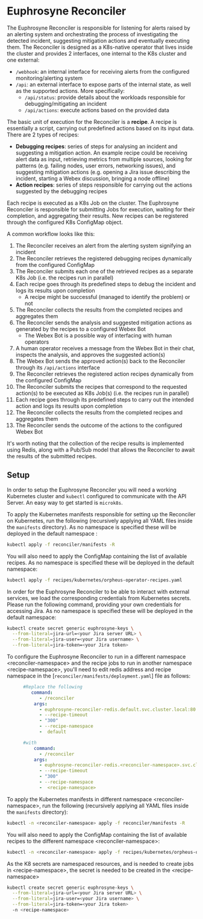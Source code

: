# Euphrosyne Reconciler

The Euphrosyne Reconciler is responsible for listening for alerts raised by an alerting system and
orchestrating the process of investigating the detected incident, suggesting mitigation actions and
eventually executing them. The Reconciler is designed as a K8s-native operator that lives inside
the cluster and provides 2 interfaces, one internal to the K8s cluster and one external:
* `/webhook`: an internal interface for receiving alerts from the configured monitoring/alerting
  system
* `/api`: an external interface to expose parts of the internal state, as well as the supported
  actions. More specifically:
  * `/api/status`: provide details about the workloads responsible for debugging/mitigating an
    incident
  * `/api/actions`: execute actions based on the provided data

The basic unit of execution for the Reconciler is a **recipe**. A recipe is essentially a script,
carrying out predefined actions based on its input data. There are 2 types of recipes:
* **Debugging recipes**: series of steps for analysing an incident and suggesting a mitigation
  action. An example recipe could be receiving alert data as input, retrieving metrics from
  multiple sources, looking for patterns (e.g. failing nodes, user errors, networking issues), and
  suggesting mitigation actions (e.g. opening a Jira issue describing the incident, starting a
  Webex discussion, bringing a node offline)
* **Action recipes**: series of steps responsible for carrying out the actions suggested by the
  debugging recipes

Each recipe is executed as a K8s Job on the cluster. The Euphrosyne Reconciler is responsible for
submitting Jobs for execution, waiting for their completion, and aggregating their results. New
recipes can be registered through the configured K8s ConfigMap object.

A common workflow looks like this:
1. The Reconciler receives an alert from the alerting system signifying an incident
2. The Reconciler retrieves the registered debugging recipes dynamically from the configured
   ConfigMap
3. The Reconciler submits each one of the retrieved recipes as a separate K8s Job (i.e. the recipes
   run in parallel)
4. Each recipe goes through its predefined steps to debug the incident and logs its results upon
   completion
   * A recipe might be successful (managed to identify the problem) or not
5. The Reconciler collects the results from the completed recipes and aggregates them
6. The Reconciler sends the analysis and suggested mitigation actions as generated by the recipes
   to a configured Webex Bot
   * The Webex Bot is a possible way of interfacing with human operators
7. A human operator receives a message from the Webex Bot in their chat, inspects the analysis, and
   approves the suggested action(s)
8. The Webex Bot sends the approved action(s) back to the Reconciler through its `/api/actions`
   interface
9. The Reconciler retrieves the registered action recipes dynamically from the configured ConfigMap
10. The Reconciler submits the recipes that correspond to the requested action(s) to be executed as
    K8s Job(s) (i.e. the recipes run in parallel)
11. Each recipe goes through its predefined steps to carry out the intended action and logs its
    results upon completion
12. The Reconciler collects the results from the completed recipes and aggregates them
13. The Reconciler sends the outcome of the actions to the configured Webex Bot

It's worth noting that the collection of the recipe results is implemented using Redis, along with
a Pub/Sub model that allows the Reconciler to await the results of the submitted recipes.

## Setup

In order to setup the Euphrosyne Reconciler you will need a working Kubernetes cluster and
`kubectl` configured to communicate with the API Server. An easy way to get started is `microk8s`.

To apply the Kubernetes manifests responsible for setting up the Reconciler on Kubernetes, run the
following (recursively applying all YAML files inside the `manifests` directory). As no namespace is 
specified these will be deployed in the default namespace :

```bash
kubectl apply -f reconciler/manifests -R
```

You will also need to apply the ConfigMap containing the list of available recipes. As no namespace is 
specified these will be deployed in the default namespace:

```bash
kubectl apply -f recipes/kubernetes/orpheus-operator-recipes.yaml
```
In order for the Euphrosyne Reconciler to be able to interact with external services, we load the
corresponding credentials from Kubernetes secrets. Please run the following command, providing your
own credentials for accessing Jira. As no namespace is specified these will be deployed in the default namespace:

```bash
kubectl create secret generic euphrosyne-keys \
  --from-literal=jira-url=<your Jira server URL> \
  --from-literal=jira-user=<your Jira username> \
  --from-literal=jira-token=<your Jira token>
```

To configure the Euphrosyne Reconciler to run in a different namespace &lt;reconciler-namespace&gt; and the recipe 
jobs to run in another namespace &lt;recipe-namespace&gt;, you'll need to edit redis address and recipe namespace in the [`reconciler/manifests/deployment.yaml`] 
file as follows:

```yaml
      #Replace the following
         command:
            - /reconciler
          args:
            - euphrosyne-reconciler-redis.default.svc.cluster.local:80
            - --recipe-timeout
            - "300"
            - --recipe-namespace
            -  default

      #with
          command:
            - /reconciler
          args:
            - euphrosyne-reconciler-redis.<reconciler-namespace>.svc.cluster.local:80
            - --recipe-timeout
            - "300"
            - --recipe-namespace
            -  <recipe-namespace>
```

To apply the Kubernetes manifests in different namespace &lt;reconciler-namespace&gt;, run the
following (recursively applying all YAML files inside the `manifests` directory):

```bash
kubectl -n <reconciler-namespace> apply -f reconciler/manifests -R
```

You will also need to apply the ConfigMap containing the list of available recipes to the different namespace &lt;reconciler-namespace&gt;:

```bash
kubectl -n <reconciler-namespace> apply -f recipes/kubernetes/orpheus-operator-recipes.yaml
```

As the K8 secrets are namespaced resources, and is needed to create jobs in &lt;recipe-namespace&gt;, the secret is 
needed to be created in the &lt;recipe-namespace&gt;

```bash
kubectl create secret generic euphrosyne-keys \
  --from-literal=jira-url=<your Jira server URL> \
  --from-literal=jira-user=<your Jira username> \
  --from-literal=jira-token=<your Jira token>
  -n <recipe-namespace>
```

